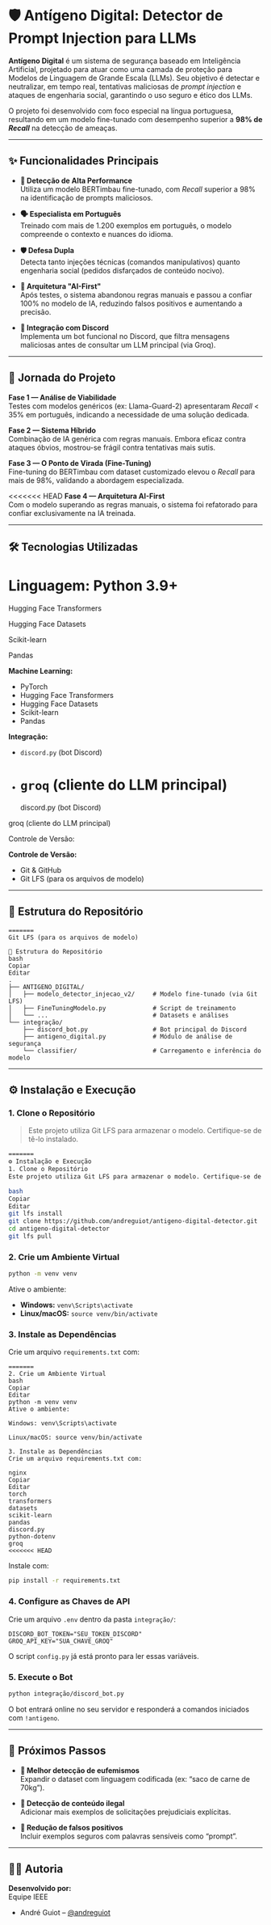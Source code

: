 # 🛡️ Antígeno Digital: Detector de Prompt Injection para LLMs

**Antígeno Digital** é um sistema de segurança baseado em Inteligência Artificial, projetado para atuar como uma camada de proteção para Modelos de Linguagem de Grande Escala (LLMs). Seu objetivo é detectar e neutralizar, em tempo real, tentativas maliciosas de _prompt injection_ e ataques de engenharia social, garantindo o uso seguro e ético dos LLMs.

O projeto foi desenvolvido com foco especial na língua portuguesa, resultando em um modelo fine-tunado com desempenho superior a **98% de _Recall_** na detecção de ameaças.

---

## ✨ Funcionalidades Principais

- **🎯 Detecção de Alta Performance**  
  Utiliza um modelo BERTimbau fine-tunado, com _Recall_ superior a 98% na identificação de prompts maliciosos.

- **🗣️ Especialista em Português**  
  Treinado com mais de 1.200 exemplos em português, o modelo compreende o contexto e nuances do idioma.

- **🛡️ Defesa Dupla**  
  Detecta tanto injeções técnicas (comandos manipulativos) quanto engenharia social (pedidos disfarçados de conteúdo nocivo).

- **🧠 Arquitetura "AI-First"**  
  Após testes, o sistema abandonou regras manuais e passou a confiar 100% no modelo de IA, reduzindo falsos positivos e aumentando a precisão.

- **🤖 Integração com Discord**  
  Implementa um bot funcional no Discord, que filtra mensagens maliciosas antes de consultar um LLM principal (via Groq).

---

## 🚀 Jornada do Projeto

**Fase 1 — Análise de Viabilidade**  
Testes com modelos genéricos (ex: Llama-Guard-2) apresentaram _Recall_ < 35% em português, indicando a necessidade de uma solução dedicada.

**Fase 2 — Sistema Híbrido**  
Combinação de IA genérica com regras manuais. Embora eficaz contra ataques óbvios, mostrou-se frágil contra tentativas mais sutis.

**Fase 3 — O Ponto de Virada (Fine-Tuning)**  
Fine-tuning do BERTimbau com dataset customizado elevou o _Recall_ para mais de 98%, validando a abordagem especializada.

<<<<<<< HEAD
**Fase 4 — Arquitetura AI-First**  
Com o modelo superando as regras manuais, o sistema foi refatorado para confiar exclusivamente na IA treinada.

---

## 🛠️ Tecnologias Utilizadas

# **Linguagem:** Python 3.9+

Hugging Face Transformers

Hugging Face Datasets

Scikit-learn

Pandas


**Machine Learning:**


- PyTorch
- Hugging Face Transformers
- Hugging Face Datasets
- Scikit-learn
- Pandas

**Integração:**

- `discord.py` (bot Discord)
- # `groq` (cliente do LLM principal)
  discord.py (bot Discord)

groq (cliente do LLM principal)

Controle de Versão:


**Controle de Versão:**


- Git & GitHub
- Git LFS (para os arquivos de modelo)

---

## 📂 Estrutura do Repositório

```
=======
Git LFS (para os arquivos de modelo)

📂 Estrutura do Repositório
bash
Copiar
Editar
.
├── ANTIGENO_DIGITAL/
│   ├── modelo_detector_injecao_v2/     # Modelo fine-tunado (via Git LFS)
│   ├── FineTuningModelo.py             # Script de treinamento
│   └── ...                             # Datasets e análises
└── integração/
    ├── discord_bot.py                  # Bot principal do Discord
    ├── antigeno_digital.py             # Módulo de análise de segurança
    └── classifier/                     # Carregamento e inferência do modelo
```

---

## ⚙️ Instalação e Execução

### 1. Clone o Repositório

> Este projeto utiliza Git LFS para armazenar o modelo. Certifique-se de tê-lo instalado.

```bash
=======
⚙️ Instalação e Execução
1. Clone o Repositório
Este projeto utiliza Git LFS para armazenar o modelo. Certifique-se de tê-lo instalado.

bash
Copiar
Editar
git lfs install
git clone https://github.com/andreguiot/antigeno-digital-detector.git
cd antigeno-digital-detector
git lfs pull
```

### 2. Crie um Ambiente Virtual

```bash
python -m venv venv
```

Ative o ambiente:

- **Windows:** `venv\Scripts\activate`
- **Linux/macOS:** `source venv/bin/activate`

### 3. Instale as Dependências

Crie um arquivo `requirements.txt` com:

```
=======
2. Crie um Ambiente Virtual
bash
Copiar
Editar
python -m venv venv
Ative o ambiente:

Windows: venv\Scripts\activate

Linux/macOS: source venv/bin/activate

3. Instale as Dependências
Crie um arquivo requirements.txt com:

nginx
Copiar
Editar
torch
transformers
datasets
scikit-learn
pandas
discord.py
python-dotenv
groq
<<<<<<< HEAD
```

Instale com:

```bash
pip install -r requirements.txt
```

### 4. Configure as Chaves de API

Crie um arquivo `.env` dentro da pasta `integração/`:

```env
DISCORD_BOT_TOKEN="SEU_TOKEN_DISCORD"
GROQ_API_KEY="SUA_CHAVE_GROQ"
```

O script `config.py` já está pronto para ler essas variáveis.

### 5. Execute o Bot

```bash
python integração/discord_bot.py
```

O bot entrará online no seu servidor e responderá a comandos iniciados com `!antigeno`.

---

## 🔮 Próximos Passos

- **🧩 Melhor detecção de eufemismos**  
  Expandir o dataset com linguagem codificada (ex: “saco de carne de 70kg”).

- **🚫 Detecção de conteúdo ilegal**  
  Adicionar mais exemplos de solicitações prejudiciais explícitas.

- **🎯 Redução de falsos positivos**  
  Incluir exemplos seguros com palavras sensíveis como “prompt”.

---

## 👨‍💻 Autoria

**Desenvolvido por:**  
Equipe IEEE

- André Guiot – [@andreguiot](https://github.com/andreguiot)

